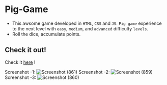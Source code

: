 # Pig-Game

- This awsome game developed in `HTML`, `CSS` and `JS`. `Pig game` experience to the next level with `easy`, `medium`, and `advanced` difficulty `levels`. 
- Roll the dice, accumulate points.

## Check it out!
Check it [here](https://awsome-pig-game-manish.netlify.app/) !



Screenshot -1:
![Screenshot (861)](https://user-images.githubusercontent.com/84091739/225117481-3c479439-f852-4420-97d6-59108f76c14b.png)
Screenshot -2: 
![Screenshot (859)](https://user-images.githubusercontent.com/84091739/225117064-89be147d-5f22-46ff-b238-a0e037403a41.png)
Screenshot -3:
![Screenshot (860)](https://user-images.githubusercontent.com/84091739/225117320-dd44865b-3a13-4a7d-9671-e1489eca8992.png)
